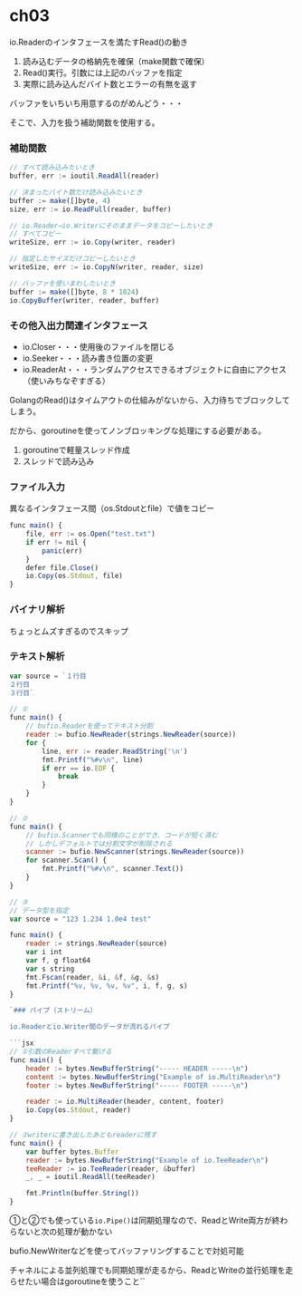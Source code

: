 # ch03

io.Readerのインタフェースを満たすRead()の動き

1. 読み込むデータの格納先を確保（make関数で確保）
2. Read()実行。引数には上記のバッファを指定
3. 実際に読み込んだバイト数とエラーの有無を返す

バッファをいちいち用意するのがめんどう・・・

そこで、入力を扱う補助関数を使用する。

### 補助関数

```jsx
// すべて読み込みたいとき
buffer, err := ioutil.ReadAll(reader)

// 決まったバイト数だけ読み込みたいとき
buffer := make([]byte, 4)
size, err := io.ReadFull(reader, buffer)

// io.Reader→io.Writerにそのままデータをコピーしたいとき
// すべてコピー
writeSize, err := io.Copy(writer, reader)

// 指定したサイズだけコピーしたいとき
writeSize, err := io.CopyN(writer, reader, size)

// バッファを使いまわしたいとき
buffer := make([]byte, 8 * 1024)
io.CopyBuffer(writer, reader, buffer)
```

### その他入出力関連インタフェース

- io.Closer・・・使用後のファイルを閉じる
- io.Seeker・・・読み書き位置の変更
- io.ReaderAt・・・ランダムアクセスできるオブジェクトに自由にアクセス（使いみちなぞすぎる）

GolangのRead()はタイムアウトの仕組みがないから、入力待ちでブロックしてしまう。

だから、goroutineを使ってノンブロッキングな処理にする必要がある。

1. goroutineで軽量スレッド作成
2. スレッドで読み込み

### ファイル入力

異なるインタフェース間（os.Stdoutとfile）で値をコピー

```jsx
func main() {
	file, err := os.Open("test.txt")
	if err != nil {
		panic(err)
	}
	defer file.Close()
	io.Copy(os.Stdout, file)
}
```

### バイナリ解析

ちょっとムズすぎるのでスキップ

### テキスト解析

```jsx
var source = `１行目
２行目
３行目`

// ①
func main() {
	// bufio.Readerを使ってテキスト分割
	reader := bufio.NewReader(strings.NewReader(source))
	for {
		line, err := reader.ReadString('\n')
		fmt.Printf("%#v\n", line)
		if err == io.EOF {
			break
		}
	}
}

// ②
func main() {
	// bufio.Scannerでも同様のことができ、コードが短く済む
	// しかしデフォルトでは分割文字が削除される
	scanner := bufio.NewScanner(strings.NewReader(source))
	for scanner.Scan() {
		fmt.Printf("%#v\n", scanner.Text())
	}
}

// ③
// データ型を指定
var source = "123 1.234 1.0e4 test"

func main() {
	reader := strings.NewReader(source)
	var i int
	var f, g float64
	var s string
	fmt.Fscan(reader, &i, &f, &g, &s)
	fmt.Printf("%v, %v, %v, %v", i, f, g, s)
}

`### パイプ（ストリーム）

io.Readerとio.Writer間のデータが流れるパイプ

```jsx
// ①引数のReaderすべて繋げる
func main() {
	header := bytes.NewBufferString("----- HEADER -----\n")
	content := bytes.NewBufferString("Example of io.MultiReader\n")
	footer := bytes.NewBufferString("----- FOOTER -----\n")

	reader := io.MultiReader(header, content, footer)
	io.Copy(os.Stdout, reader)
}

// ②writerに書き出したあともreaderに残す
func main() {
	var buffer bytes.Buffer
	reader := bytes.NewBufferString("Example of io.TeeReader\n")
	teeReader := io.TeeReader(reader, &buffer)
	_, _ = ioutil.ReadAll(teeReader)

	fmt.Println(buffer.String())
}
```

①と②でも使っている`io.Pipe()`は同期処理なので、ReadとWrite両方が終わらないと次の処理が動かない

bufio.NewWriterなどを使ってバッファリングすることで対処可能

チャネルによる並列処理でも同期処理が走るから、ReadとWriteの並行処理を走らせたい場合はgoroutineを使うこと``
